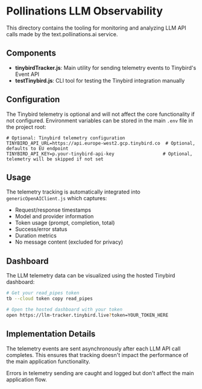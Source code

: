 # Pollinations LLM Observability

This directory contains the tooling for monitoring and analyzing LLM API calls made by the text.pollinations.ai service.

## Components

- **tinybirdTracker.js**: Main utility for sending telemetry events to Tinybird's Event API
- **testTinybird.js**: CLI tool for testing the Tinybird integration manually

## Configuration

The Tinybird telemetry is optional and will not affect the core functionality if not configured. Environment variables can be stored in the main `.env` file in the project root:

```
# Optional: Tinybird telemetry configuration
TINYBIRD_API_URL=https://api.europe-west2.gcp.tinybird.co  # Optional, defaults to EU endpoint
TINYBIRD_API_KEY=p.your-tinybird-api-key                  # Optional, telemetry will be skipped if not set
```

## Usage

The telemetry tracking is automatically integrated into `genericOpenAIClient.js` which captures:

- Request/response timestamps
- Model and provider information
- Token usage (prompt, completion, total)
- Success/error status
- Duration metrics
- No message content (excluded for privacy)

## Dashboard

The LLM telemetry data can be visualized using the hosted Tinybird dashboard:

```bash
# Get your read_pipes token
tb --cloud token copy read_pipes

# Open the hosted dashboard with your token
open https://llm-tracker.tinybird.live?token=YOUR_TOKEN_HERE
```

## Implementation Details

The telemetry events are sent asynchronously after each LLM API call completes. This ensures that tracking doesn't impact the performance of the main application functionality.

Errors in telemetry sending are caught and logged but don't affect the main application flow.
